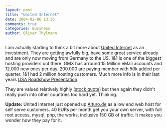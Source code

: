 ```yaml
---
layout: post
title: "United Internet"
date: 2004-02-06 13:36
comments: true
categories: Business
author: Oliver Thylmann
---
```



I am actually starting to think a bit more about [United Internet](http://www.united-internet.de/) as an investment. They are getting awfully big, have some great service already and are only now moving from Germany to the US. 1&amp;1 is one of the biggest hosting providers out there. GMX has arround 15 Million eMail accounts and 12.000 new ones per day. 200.000 are paying member with 50k added per quarter. 1&amp;1 had 2 million hosting customers. Much more info is in their last years [USA Roadshow Presentation](http://www.united-internet.de/website/content/ir/berichte/Roadshow%20USA%2002.06.%20-%2006.06.2003.pdf).

They are valued relatively highly ([stock quote](http://aktien.onvista.de/snapshot.html?ID_OSI=81232)) but then again they didn't really push into other countries too hard yet. Thinking.

**Update:** United Internet just opened up [Alturo.de](http://www.alturo.de/) as a low end web host for self serve customers. 40 EURs per month get you your own server, with full root access, mysql, php, the works, inclusive 150 GB of traffic. It makes you wonder how they pay for it.


